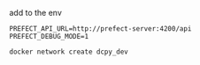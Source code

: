 add to the env
``` dotenv
PREFECT_API_URL=http://prefect-server:4200/api
PREFECT_DEBUG_MODE=1
```

``` sh
docker network create dcpy_dev 
```
